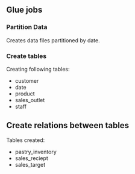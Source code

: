 ## Glue jobs

### Partition Data

Creates data files partitioned by date.

### Create tables
Creating following tables: 
- customer
- date
- product
- sales_outlet
- staff

## Create relations between tables
Tables created:
- pastry_inventory
- sales_reciept
- sales_target
